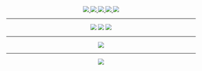 <div style="display: inline_block" align="center">
    <a href="https://www.reddit.com/user/King_Hector">
        <img src="https://img.shields.io/badge/Reddit-%23FF4500.svg?style=for-the-badge&logo=Reddit&logoColor=white">
    </a>
    <a href="https://steamcommunity.com/profiles/76561198300452418/">
        <img src="https://img.shields.io/badge/steam-%23000000.svg?style=for-the-badge&logo=steam&logoColor=white">
    </a>
    <a href="https://github.com/kinghector">
        <img src="https://img.shields.io/badge/GitHub-100000?style=for-the-badge&logo=github&logoColor=white">
    </a>
    <a href="https://www.twitch.tv/king_hector">
        <img src="https://img.shields.io/badge/<handle>-%239146FF.svg?style=for-the-badge&logo=Twitch&logoColor=white">
    </a>
    <a href="https://twitter.com/KingHec25850851">
        <img src="https://img.shields.io/badge/<handle>-%231DA1F2.svg?style=for-the-badge&logo=Twitter&logoColor=white">
    </a>
</div>

---

<p align="center" pointer-events:none>
    <img src="https://img.shields.io/badge/java-%23ED8B00.svg?style=for-the-badge&logo=java&logoColor=white" />
    <img src="https://img.shields.io/badge/javascript-%23323330.svg?style=for-the-badge&logo=javascript&logoColor=%23F7DF1E" />
    <img src="https://img.shields.io/badge/c%23-%23239120.svg?style=for-the-badge&logo=c-sharp&logoColor=white" />
</p>    
  
---

<p align="center">
    <img src="https://github-readme-streak-stats.herokuapp.com?user=KingHector&theme=github-dark&hide_border=true&date_format=M%20j%5B%2C%20Y%5D&background=DD272700&currStreakNum=879BA9&sideNums=879BA9&currStreakLabel=879BA9&sideLabels=879BA9&fire=DD2727&ring=A6BECF&stroke=30373C&dates=A6BECF" />
</p>

---

<p align="center">
    <img src="https://i.imgur.com/Aa8mB8H.gif" />
</p> 
